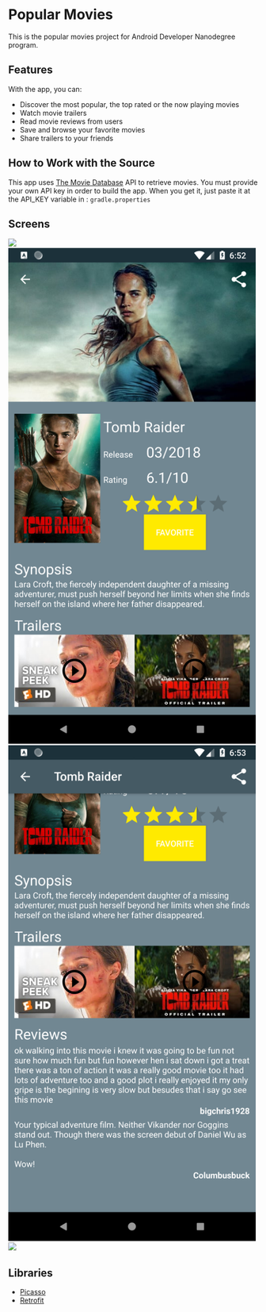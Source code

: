 # Popular Movies

This is the popular movies project for Android Developer Nanodegree program.

## Features

With the app, you can:
* Discover the most popular, the top rated or the now playing movies
* Watch movie trailers
* Read movie reviews from users
* Save and browse your favorite movies
* Share trailers to your friends

## How to Work with the Source

This app uses [The Movie Database](https://www.themoviedb.org/documentation/api) API to retrieve movies.
You must provide your own API key in order to build the app. When you get it, just paste it at the API_KEY variable in :
    ```
    gradle.properties
    ```

## Screens

<img src="/screens/main.png" width="500">

<img src="/screens/details.png" width="500">

<img src="/screens/details2.png" width="500">

<img src="/screens/favorites.png" width="500">

## Libraries

* [Picasso](http://square.github.io/picasso)
* [Retrofit](https://github.com/square/retrofit)

